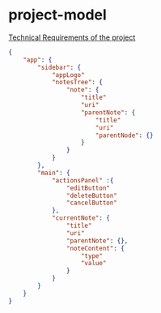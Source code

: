 # project-model

[Technical Requirements of the project](https://docs.google.com/document/d/1eFKIuPy_Zg02rr2sVhSVjHxXhM2JfA3dIwU1fBrOIuo/edit)

```json
{
    "app": {
        "sidebar": {
            "appLogo"
            "notesTree": {
                "note": {
                    "title"
                    "uri"
                    "parentNote": {
                        "title"
                        "uri"
                        "parentNode": {}
                    }
                }
            }
        },
        "main": {
            "actionsPanel" :{
                "editButton"
                "deleteButton"
                "cancelButton"
            },
            "currentNote": {
                "title"
                "uri"
                "parentNote": {},
                "noteContent": {
                    "type"
                    "value"
                }
            }
        }
    }
}
```
